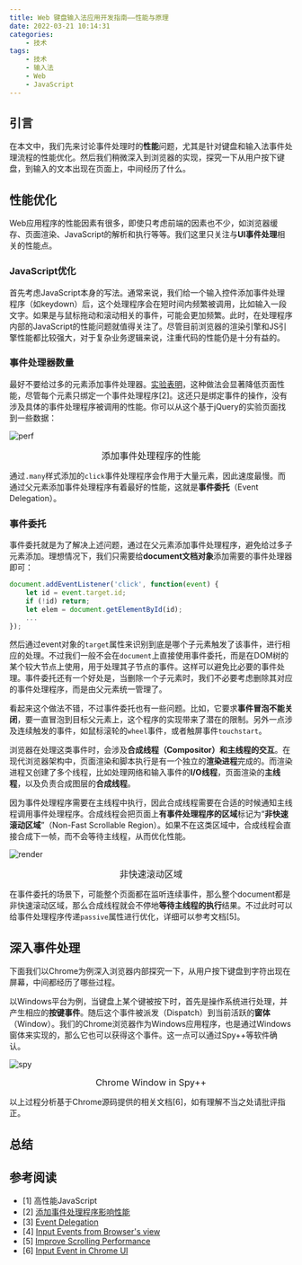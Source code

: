 ```yaml
---
title: Web 键盘输入法应用开发指南——性能与原理
date: 2022-03-21 10:14:31
categories:
    - 技术
tags: 
    - 技术
    - 输入法
    - Web
    - JavaScript
---
```

## 引言
在本文中，我们先来讨论事件处理时的**性能**问题，尤其是针对键盘和输入法事件处理流程的性能优化。然后我们稍微深入到浏览器的实现，探究一下从用户按下键盘，到输入的文本出现在页面上，中间经历了什么。

## 性能优化
Web应用程序的性能因素有很多，即使只考虑前端的因素也不少，如浏览器缓存、页面渲染、JavaScript的解析和执行等等。我们这里只关注与**UI事件处理**相关的性能点。
### JavaScript优化
首先考虑JavaScript本身的写法。通常来说，我们给一个输入控件添加事件处理程序（如keydown）后，这个处理程序会在短时间内频繁被调用，比如输入一段文字。如果是与鼠标拖动和滚动相关的事件，可能会更加频繁。此时，在处理程序内部的JavaScript的性能问题就值得关注了。尽管目前浏览器的渲染引擎和JS引擎性能都比较强大，对于复杂业务逻辑来说，注重代码的性能仍是十分有益的。


### 事件处理器数量
最好不要给过多的元素添加事件处理器。[实验表明](https://web.archive.org/web/20170121035049/http://jsperf.com/click-perf)，这种做法会显著降低页面性能，尽管每个元素只绑定一个事件处理程序[2]。这还只是绑定事件的操作，没有涉及具体的事件处理程序被调用的性能。你可以从这个基于jQuery的实验页面找到一些数据：

![perf](perf.png)
<center><div style="font-size:16px;">添加事件处理程序的性能</div></center>

通过`.many`样式添加的`click`事件处理程序会作用于大量元素，因此速度最慢。而通过父元素添加事件处理程序有着最好的性能，这就是**事件委托**（Event Delegation）。

### 事件委托
事件委托就是为了解决上述问题，通过在父元素添加事件处理程序，避免给过多子元素添加。理想情况下，我们只需要给**document文档对象**添加需要的事件处理器即可：
```javascript
document.addEventListener('click', function(event) {
    let id = event.target.id;
    if (!id) return;
    let elem = document.getElementById(id);
    ...
});
```
然后通过event对象的`target`属性来识别到底是哪个子元素触发了该事件，进行相应的处理。不过我们一般不会在`document`上直接使用事件委托，而是在DOM树的某个较大节点上使用，用于处理其子节点的事件。这样可以避免比必要的事件处理。事件委托还有一个好处是，当删除一个子元素时，我们不必要考虑删除其对应的事件处理程序，而是由父元素统一管理了。

看起来这个做法不错，不过事件委托也有一些问题。比如，它要求**事件冒泡不能关闭**，要一直冒泡到目标父元素上，这个程序的实现带来了潜在的限制。另外一点涉及连续触发的事件，如鼠标滚轮的`wheel`事件，或者触屏事件`touchstart`。

浏览器在处理这类事件时，会涉及**合成线程（Compositor）和主线程的交互**。在现代浏览器架构中，页面渲染和脚本执行是有一个独立的**渲染进程**完成的。而渲染进程又创建了多个线程，比如处理网络和输入事件的**I/O线程**，页面渲染的**主线程**，以及负责合成图层的**合成线程**。

因为事件处理程序需要在主线程中执行，因此合成线程需要在合适的时候通知主线程调用事件处理程序。合成线程会把页面上**有事件处理程序的区域**标记为“**非快速滚动区域**”（Non-Fast Scrollable Region）。如果不在这类区域中，合成线程会直接合成下一帧，而不会等待主线程，从而优化性能。

![render](nonfast-scroll.png)
<center><div style="font-size:16px;">非快速滚动区域</div></center>

在事件委托的场景下，可能整个页面都在监听连续事件，那么整个document都是非快速滚动区域，那么合成线程就会不停地**等待主线程的执行**结果。不过此时可以给事件处理程序传递`passive`属性进行优化，详细可以参考文档[5]。

## 深入事件处理
下面我们以Chrome为例深入浏览器内部探究一下，从用户按下键盘到字符出现在屏幕，中间都经历了哪些过程。

以Windows平台为例，当键盘上某个键被按下时，首先是操作系统进行处理，并产生相应的**按键事件**。随后这个事件被派发（Dispatch）到当前活跃的**窗体**（Window）。我们的Chrome浏览器作为Windows应用程序，也是通过Windows窗体来实现的，那么它也可以获得这个事件。这一点可以通过Spy++等软件确认。

![spy](chrome-spy.png)
<center><div style="font-size:16px;">Chrome Window in Spy++</div></center>

以上过程分析基于Chrome源码提供的相关文档[6]，如有理解不当之处请批评指正。

## 总结
## 参考阅读
- [1] 高性能JavaScript
- [2] [添加事件处理程序影响性能](https://stackoverflow.com/questions/28627606/does-adding-too-many-event-listeners-affect-performance)
- [3] [Event Delegation](https://javascript.info/event-delegation)
- [4] [Input Events from Browser's view](https://developer.chrome.com/blog/inside-browser-part4/)
- [5] [Improve Scrolling Performance](https://developer.mozilla.org/en-US/docs/Web/API/EventTarget/addEventListener#improving_scrolling_performance_with_passive_listeners)
- [6] [Input Event in Chrome UI](https://chromium.googlesource.com/chromium/src/+/master/docs/ui/input_event/index.md#Background)